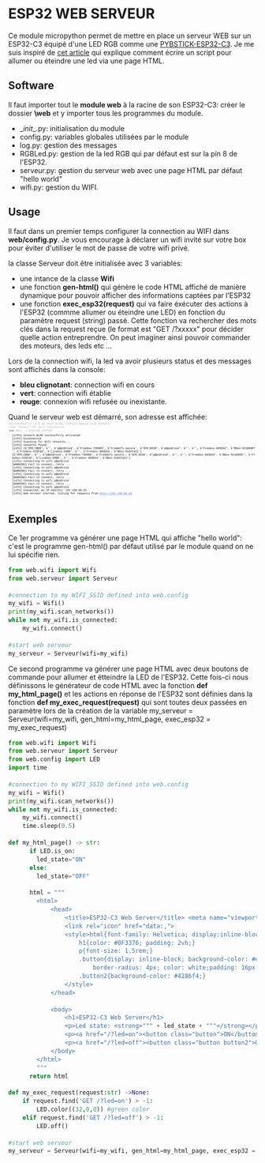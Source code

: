# ESP32 WEB SERVEUR

Ce module micropython permet de mettre en place un serveur WEB sur un ESP32-C3 équipé d'une LED RGB comme une [PYBSTICK-ESP32-C3](https://papsdroidfr.github.io/configuration/Pybstick-C3/).
Je me suis inspiré de [cet article](https://randomnerdtutorials.com/esp32-esp8266-micropython-web-server/) qui explique comment écrire un script pour allumer ou éteindre une led via une page HTML.

## Software
Il faut importer tout le **module web** à la racine de son ESP32-C3: créer le dossier **\web** et y importer tous les programmes du module.
* \__init__.py: initialisation du module
* config.py: variables globales utilisées par le module
* log.py: gestion des messages
* RGBLed.py: gestion de la led RGB qui par défaut est sur la pin 8 de l'ESP32.
* serveur.py: gestion du serveur web avec une page HTML par défaut "hello world"
* wifi.py: gestion du WIFI.

##  Usage
Il faut dans un premier temps configurer la connection au WIFI dans **web/config.py**.
Je vous encourage à déclarer un wifi invité sur votre box pour éviter d'utiliser le mot de passe de votre wifi privé.

la classe Serveur doit être initialisée avec 3 variables:
* une intance de la classe **Wifi**
* une fonction **gen-html()** qui génère le code HTML affiché de manière dynamique pour pouvoir afficher des informations captées par l'ESP32
* une fonction **exec_esp32(request)** qui va faire éxécuter des actions à l'ESP32 (commme allumer ou éteindre une LED) en fonction du paramètre request (string) passé. Cette fonction va rechercher des mots clés dans la request reçue (le format est "GET /?xxxxx" pour décider quelle action entreprendre. On peut imaginer ainsi pouvoir commander des moteurs, des leds etc ... 

Lors de la connection wifi, la led va avoir plusieurs status et des messages sont affichés dans la console:
* **bleu clignotant**: connection wifi en cours
* **vert**: connection wifi établie
* **rouge**: connexion wifi refusée ou inexistante.

Quand le serveur web est démarré, son adresse est affichée:
![console](_materials/console.png)

## Exemples

Ce 1er programme va générer une page HTML qui affiche "hello world": c'est le programme gen-html() par défaut utilisé par le module quand on ne lui spécifie rien. 

```python
from web.wifi import Wifi
from web.serveur import Serveur

#connection to my WIFI_SSID defined into web.config
my_wifi = Wifi()
print(my_wifi.scan_networks())
while not my_wifi.is_connected:
    my_wifi.connect()

#start web serveur
my_serveur = Serveur(wifi=my_wifi)
```

Ce second programme va générer une page HTML avec deux boutons de commande pour allumer et étteindre la LED de l'ESP32. 
Cette fois-ci nous définissons le générateur de code HTML avec la fonction **def my_html_page()** et les actions en réponse de l'ESP32 sont définies dans la fonction **def my_exec_request(request)** qui sont toutes deux passées en paramètre lors de la création de la variable my_serveur = Serveur(wifi=my_wifi, gen_html=my_html_page, exec_esp32 = my_exec_request)

```python
from web.wifi import Wifi
from web.serveur import Serveur
from web.config import LED
import time

#connection to my WIFI_SSID defined into web.config
my_wifi = Wifi()
print(my_wifi.scan_networks())
while not my_wifi.is_connected:
    my_wifi.connect()
    time.sleep(0.5)

def my_html_page() -> str:
      if LED.is_on:
        led_state="ON"
      else:
        led_state="OFF"
  
      html = """
        <html>
            <head>
                <title>ESP32-C3 Web Server</title> <meta name="viewport" content="width=device-width, initial-scale=1">
                <link rel="icon" href="data:,">
                <style>html{font-family: Helvetica; display:inline-block; margin: 0px auto; text-align: center;}
                    h1{color: #0F3376; padding: 2vh;}
                    p{font-size: 1.5rem;}
                    .button{display: inline-block; background-color: #e7bd3b; border: none; 
                        border-radius: 4px; color: white;padding: 16px 40px; text-decoration: none; font-size: 30px; margin: 2px; cursor: pointer;}
                    .button2{background-color: #4286f4;}
                </style>
            </head>
        
            <body>
                <h1>ESP32-C3 Web Server</h1> 
                <p>Led state: <strong>""" + led_state + """</strong></p>
                <p><a href="/?led=on"><button class="button">ON</button></a></p>
                <p><a href="/?led=off"><button class="button button2">OFF</button></a></p>
            </body>
        </html>
        """
      return html

def my_exec_request(request:str) ->None:
    if request.find('GET /?led=on') > -1:
        LED.color((32,0,0)) #green color
    elif request.find('GET /?led=off') > -1:
        LED.off()  

#start web serveur
my_serveur = Serveur(wifi=my_wifi, gen_html=my_html_page, exec_esp32 = my_exec_request)
```

